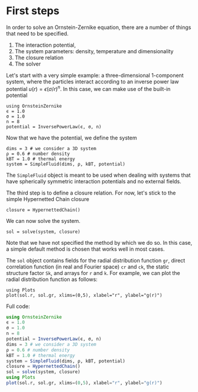 # First steps

In order to solve an Ornstein-Zernike equation, there are a number of things that need to be specified. 
1. The interaction potential, 
2. The system parameters: density, temperature and dimensionality
3. The closure relation
4. The solver

Let's start with a very simple example: a three-dimensional 1-component system, where the particles interact according to an inverse power law potential $u(r)=\epsilon (\sigma/r)^n$. In this case, we can make use of the built-in potential 
```@example lj
using OrnsteinZernike
ϵ = 1.0
σ = 1.0
n = 8
potential = InversePowerLaw(ϵ, σ, n)
```

Now that we have the potential, we define the system

```@example lj
dims = 3 # we consider a 3D system
ρ = 0.6 # number density
kBT = 1.0 # thermal energy
system = SimpleFluid(dims, ρ, kBT, potential)
```

The `SimpleFluid` object is meant to be used when dealing with systems that have spherically symmetric interaction potentials and no external fields. 

The third step is to define a closure relation. For now, let's stick to the simple Hypernetted Chain closure
```@example lj
closure = HypernettedChain()
```
We can now solve the system. 
```@example lj
sol = solve(system, closure)
```

Note that we have not specified the method by which we do so. In this case, a simple default method is chosen that works well in most cases.

The `sol` object contains fields for the radial distribution function `gr`, direct correlation function (in real and Fourier space) `cr` and `ck`, the static structure factor `Sk`, and arrays for `r` and `k`. For example, we can plot the radial distribution function as follows:

```@example lj
using Plots
plot(sol.r, sol.gr, xlims=(0,5), xlabel="r", ylabel="g(r)")
```


Full code:
```julia
using OrnsteinZernike
ϵ = 1.0
σ = 1.0
n = 8
potential = InversePowerLaw(ϵ, σ, n)
dims = 3 # we consider a 3D system
ρ = 0.6 # number density
kBT = 1.0 # thermal energy
system = SimpleFluid(dims, ρ, kBT, potential)
closure = HypernettedChain()
sol = solve(system, closure)
using Plots
plot(sol.r, sol.gr, xlims=(0,5), xlabel="r", ylabel="g(r)")
```
